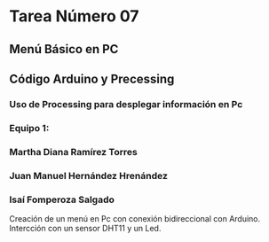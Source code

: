 # Tarea Número 07
## Menú Básico en PC
## Código Arduino y Precessing
### Uso de Processing para desplegar información en Pc
### Equipo 1:
### Martha Diana Ramírez Torres
### Juan Manuel Hernández Hrenández
### Isaí Fomperoza Salgado

Creación de un menú en Pc con conexión bidireccional con Arduino.
  Intercción con un sensor DHT11 y un Led.
